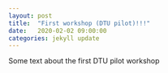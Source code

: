 ```yaml
---
layout: post
title:  "First workshop (DTU pilot)!!!"
date:   2020-02-02 09:00:00
categories: jekyll update
---
```

Some text about the first DTU pilot workshop




